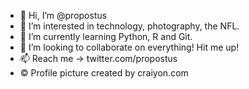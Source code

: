- 👋 Hi, I’m @propostus
- 👀 I’m interested in technology, photography, the NFL.
- 🌱 I’m currently learning Python, R and Git.
- 💞️ I’m looking to collaborate on everything! Hit me up!
- 📫 Reach me -> twitter.com/propostus 
- ©️ Profile picture created by craiyon.com

<!---
propostus/propostus is a ✨ special ✨ repository because its `README.md` (this file) appears on your GitHub profile.
You can click the Preview link to take a look at your changes.
--->
